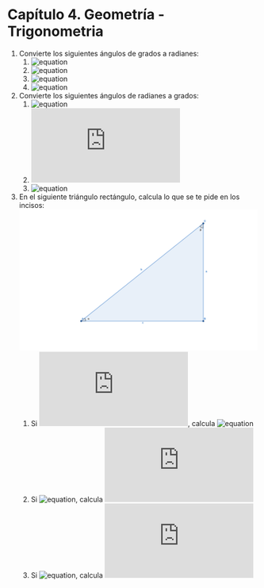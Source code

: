 # Capítulo 4. Geometría - Trigonometria 

1. Convierte los siguientes ángulos de grados a radianes:
   1. ![equation](https://latex.codecogs.com/gif.latex?\ang{-12})
   2. ![equation](https://latex.codecogs.com/gif.latex?\ang{132})
   3. ![equation](https://latex.codecogs.com/gif.latex?\ang{90})
   4. ![equation](https://latex.codecogs.com/gif.latex?\ang{-289})
2. Convierte los siguientes ángulos de radianes a grados:
   1. ![equation](https://latex.codecogs.com/gif.latex?\frac{\pi}{8})
   2. ![equation](https://latex.codecogs.com/gif.latex?-2.5)
   3. ![equation](https://latex.codecogs.com/gif.latex?3\pi)
3. En el siguiente triángulo rectángulo, calcula lo que se te pide en los incisos:
![triangle](triangle.png)
   1. Si ![equation](https://latex.codecogs.com/gif.latex?a=10,b=20), calcula ![equation](https://latex.codecogs.com/gif.latex?\sin{(\alpha)})
   2. Si ![equation](https://latex.codecogs.com/gif.latex?\alpha=\frac{\pi}{8},b=18), calcula ![equation](https://latex.codecogs.com/gif.latex?c)
   3. Si ![equation](https://latex.codecogs.com/gif.latex?\beta=0.9,c=15), calcula ![equation](https://latex.codecogs.com/gif.latex?b)
